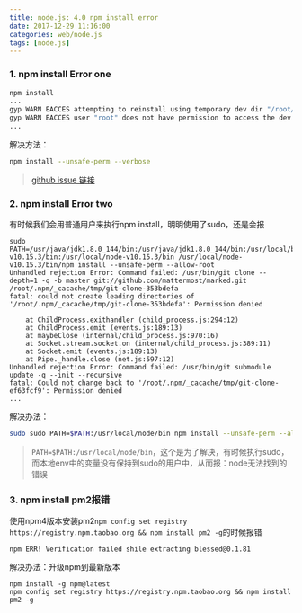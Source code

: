 ```yaml
---
title: node.js: 4.0 npm install error
date: 2017-12-29 11:16:00
categories: web/node.js
tags: [node.js]
---
```


### 1. npm install Error one
``` bash
npm install
...
gyp WARN EACCES attempting to reinstall using temporary dev dir "/root/fabric-samples/fabcar/node_modules/pkcs11js/.node-gyp"
gyp WARN EACCES user "root" does not have permission to access the dev dir "/root/fabric-samples/fabcar/node_modules/pkcs11js/.node-gyp/6.12.2"
...
```

解决方法：
``` bash
npm install --unsafe-perm --verbose
```
> [github issue 链接](https://github.com/nodejs/node-gyp/issues/454)

### 2. npm install Error two
有时候我们会用普通用户来执行npm install，明明使用了sudo，还是会报
```
sudo PATH=/usr/java/jdk1.8.0_144/bin:/usr/java/jdk1.8.0_144/bin:/usr/local/bin:/usr/bin:/usr/java/jdk1.7.0_79/bin:/usr/java/jdk1.7.0_79/jre/bin:/usr/local/node-v10.15.3/bin:/usr/local/node-v10.15.3/bin /usr/local/node-v10.15.3/bin/npm install --unsafe-perm --allow-root
Unhandled rejection Error: Command failed: /usr/bin/git clone --depth=1 -q -b master git://github.com/mattermost/marked.git /root/.npm/_cacache/tmp/git-clone-353bdefa
fatal: could not create leading directories of '/root/.npm/_cacache/tmp/git-clone-353bdefa': Permission denied

    at ChildProcess.exithandler (child_process.js:294:12)
    at ChildProcess.emit (events.js:189:13)
    at maybeClose (internal/child_process.js:970:16)
    at Socket.stream.socket.on (internal/child_process.js:389:11)
    at Socket.emit (events.js:189:13)
    at Pipe._handle.close (net.js:597:12)
Unhandled rejection Error: Command failed: /usr/bin/git submodule update -q --init --recursive
fatal: Could not change back to '/root/.npm/_cacache/tmp/git-clone-ef63fcf9': Permission denied
...
```

解决办法：
``` bash
sudo sudo PATH=$PATH:/usr/local/node/bin npm install --unsafe-perm --allow-root
```
> `PATH=$PATH:/usr/local/node/bin`，这个是为了解决，有时候执行sudo，而本地env中的变量没有保持到sudo的用户中，从而报：node无法找到的错误


### 3. npm install pm2报错
使用npm4版本安装pm2`npm config set registry https://registry.npm.taobao.org && npm install pm2 -g`的时候报错
```
npm ERR! Verification failed shile extracting blessed@0.1.81
```

解决办法：升级npm到最新版本
```
npm install -g npm@latest
npm config set registry https://registry.npm.taobao.org && npm install pm2 -g
```